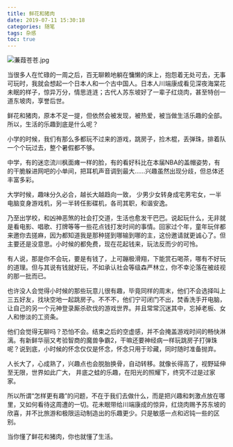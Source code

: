 ```yaml
---
title: 鲜花和猪肉
date: 2019-07-11 15:30:18
categories: 随笔
tags: 杂感
toc: true
---
```

![蒹葭苍苍.jpg](http://upload-images.jianshu.io/upload_images/29336-845609ef652bd897.jpg?imageMogr2/auto-orient/strip%7CimageView2/2/w/1240)

当很多人在忙碌的一周之后，百无聊赖地躺在慵懒的床上，抱怨着无处可去，无事可玩时，我就会想起一个日本人和一个古中国人。日本人川端康成看见深夜海棠花未眠的样子，惊异万分，情思涟涟；古代人苏东坡好了一辈子红烧肉，甚至特创一道东坡肉，享誉后世。

鲜花和猪肉，原本不足一提，但依然会被发现，被热爱，被当做生活乐趣的全部。所以，生活的乐趣到底是什么呢？

小学的时候，我们有那么多都玩不过来的游戏，跳房子，捡木棍，丢弹珠，排着队一个个玩过去，整个暑假都不够。

中学，有的迷恋流川枫面瘫一样的脸，有的看好科比在本届NBA的盖帽姿势，有的干脆躲进网吧的小单间，把耳机声音调到最大……兴趣虽然出现分歧，但总体还丰富多彩。

大学时候，趣味分久必合，越长大越趋向一致， 少男少女转身成宅男宅女，一半电脑变身游戏机，另一半转任影碟机，各司其职，和谐安逸。

乃至出学校，和凶神恶煞的社会打交道，生活也愈发干巴巴。说起玩什么，无非就是看电影、唱歌、打牌等等一些花点钱打发时间的事情。回家过个年，童年玩伴都来邀你去搓麻，因为都知道我是那种搓到哪输到哪的主，这份邀请就更诚心了。但主要还是没意思。小时候的都免费，现在花起钱来，玩法反而少的可怜。

有人说，那是你不会玩，要是有钱了，上可蹦极滑翔，下能赏石喝茶，哪有不好玩的道理。但与其说有钱就好玩，不如承认社会等级森严林立，你不幸沦落在被歧视的那一批而已。

也许没人会觉得小时候的那些玩意儿很有趣，毕竟同样的周末，他们不会选择叫上三五好友，找块空地一起跳房子。不不不，他们宁可闭门不出，焚香洗手开电脑，让自己的另一个元神登录厮杀砍伐的游戏世界。并且常常沉迷其中，忘掉老板、女人和惨淡的工资条。

他们会觉得无聊吗？恐怕不会。结束之后的空虚感，并不会掩盖游戏时间的畅快淋漓。有新鲜华丽又考验智商的魔兽争霸2，干嘛还要神经病一样玩跳房子打弹珠呢？说到底，小时候的怀念仅仅是怀念，怀念只用于珍藏，同时随时准备抛弃。

人长大了，心成熟了，兴趣点也会脱胎换骨，自动转移。就像长得高了，视野延伸至无限，世界如此广大， 井底之蛙的乐趣，在阳光的照耀下，终究不过是过家家。

所以所谓“怎样更有趣”的问题，不在于我们去做什么，而是把兴趣和刺激点放在哪里，又如何看待这周遭的一切。花未眠带给川端康成的惊异，红烧肉赐予苏东坡的欣喜，并不比旅游和极限运动制造出的乐趣更少。只是敏感一点和迟钝一些的区别。

当你懂了鲜花和猪肉，你也就懂了生活。
